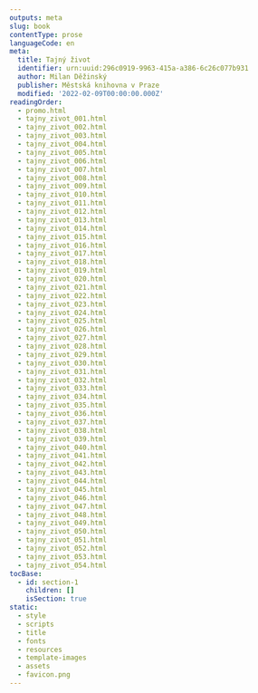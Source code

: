 ```yaml
---
outputs: meta
slug: book
contentType: prose
languageCode: en
meta:
  title: Tajný život
  identifier: urn:uuid:296c0919-9963-415a-a386-6c26c077b931
  author: Milan Děžinský
  publisher: Městská knihovna v Praze
  modified: '2022-02-09T00:00:00.000Z'
readingOrder:
  - promo.html
  - tajny_zivot_001.html
  - tajny_zivot_002.html
  - tajny_zivot_003.html
  - tajny_zivot_004.html
  - tajny_zivot_005.html
  - tajny_zivot_006.html
  - tajny_zivot_007.html
  - tajny_zivot_008.html
  - tajny_zivot_009.html
  - tajny_zivot_010.html
  - tajny_zivot_011.html
  - tajny_zivot_012.html
  - tajny_zivot_013.html
  - tajny_zivot_014.html
  - tajny_zivot_015.html
  - tajny_zivot_016.html
  - tajny_zivot_017.html
  - tajny_zivot_018.html
  - tajny_zivot_019.html
  - tajny_zivot_020.html
  - tajny_zivot_021.html
  - tajny_zivot_022.html
  - tajny_zivot_023.html
  - tajny_zivot_024.html
  - tajny_zivot_025.html
  - tajny_zivot_026.html
  - tajny_zivot_027.html
  - tajny_zivot_028.html
  - tajny_zivot_029.html
  - tajny_zivot_030.html
  - tajny_zivot_031.html
  - tajny_zivot_032.html
  - tajny_zivot_033.html
  - tajny_zivot_034.html
  - tajny_zivot_035.html
  - tajny_zivot_036.html
  - tajny_zivot_037.html
  - tajny_zivot_038.html
  - tajny_zivot_039.html
  - tajny_zivot_040.html
  - tajny_zivot_041.html
  - tajny_zivot_042.html
  - tajny_zivot_043.html
  - tajny_zivot_044.html
  - tajny_zivot_045.html
  - tajny_zivot_046.html
  - tajny_zivot_047.html
  - tajny_zivot_048.html
  - tajny_zivot_049.html
  - tajny_zivot_050.html
  - tajny_zivot_051.html
  - tajny_zivot_052.html
  - tajny_zivot_053.html
  - tajny_zivot_054.html
tocBase:
  - id: section-1
    children: []
    isSection: true
static:
  - style
  - scripts
  - title
  - fonts
  - resources
  - template-images
  - assets
  - favicon.png
---
```

